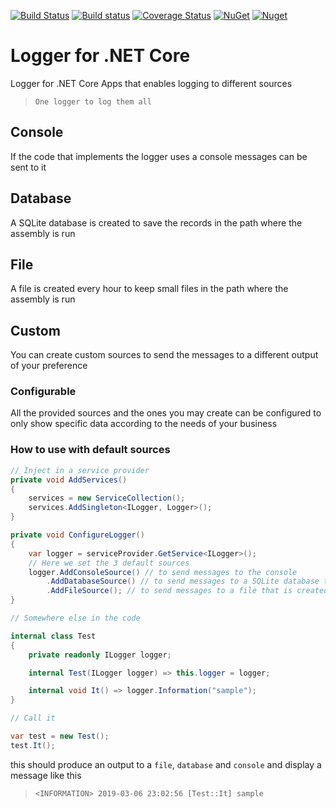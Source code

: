 [![Build Status](https://travis-ci.com/B1tF8er/bit-logger.svg?branch=master)](https://travis-ci.com/B1tF8er/bit-logger)
[![Build status](https://ci.appveyor.com/api/projects/status/qgv3t8hq7c5i659h/branch/master?svg=true)](https://ci.appveyor.com/project/B1tF8er/bit-logger/branch/master)
[![Coverage Status](https://coveralls.io/repos/github/B1tF8er/bit-logger/badge.svg?branch=master)](https://coveralls.io/github/B1tF8er/bit-logger?branch=master)
[![NuGet](https://img.shields.io/nuget/v/Bit.Logger.svg)](https://www.nuget.org/packages/Bit.Logger/1.0.6)
[![Nuget](https://img.shields.io/nuget/dt/Bit.Logger.svg)](https://www.nuget.org/packages/Bit.Logger)

# Logger for .NET Core
Logger for .NET Core Apps that enables logging to different sources
> `One logger to log them all`

## Console
If the code that implements the logger uses a console messages can be sent to it

## Database
A SQLite database is created to save the records in the path where the assembly is run

## File
A file is created every hour to keep small files in the path where the assembly is run

## Custom
You can create custom sources to send the messages to a different output of your preference

### Configurable
All the provided sources and the ones you may create can be configured to only show specific data according to the needs of your business


### How to use with default sources

```csharp
// Inject in a service provider
private void AddServices()
{
    services = new ServiceCollection();
    services.AddSingleton<ILogger, Logger>();
}

private void ConfigureLogger()
{
    var logger = serviceProvider.GetService<ILogger>();
    // Here we set the 3 default sources
    logger.AddConsoleSource() // to send messages to the console
        .AddDatabaseSource() // to send messages to a SQLite database that is created where the assembly is run 
        .AddFileSource(); // to send messages to a file that is created every hour where the assembly is run
}

// Somewhere else in the code

internal class Test
{
    private readonly ILogger logger;

    internal Test(ILogger logger) => this.logger = logger;

    internal void It() => logger.Information("sample");
}

// Call it

var test = new Test();
test.It();
```
this should produce an output to a `file`, `database` and `console` and display a message like this

> `<INFORMATION> 2019-03-06 23:02:56 [Test::It] sample`

